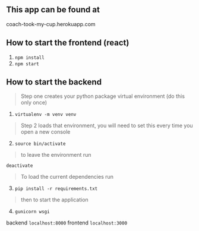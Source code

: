 ## This app can be found at 
coach-took-my-cup.herokuapp.com

## How to start the frontend (react)

1. `npm install`
2. `npm start`

## How to start the backend
> Step one creates your python package virtual environment (do this only once)
1. `virtualenv -m venv venv`
> Step 2 loads that environment, you will need to set this every time you open a new console 
2. `source bin/activate`
> to leave the environment run 

`deactivate`
> To load the current dependencies run

3. `pip install -r requirements.txt`

> then to start the application

4. `gunicorn wsgi`

backend `localhost:8000`
frontend `localhost:3000`